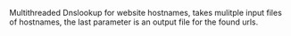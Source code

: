 Multithreaded Dnslookup for website hostnames, takes mulitple input files of hostnames, the last parameter is an output file for the found urls.
